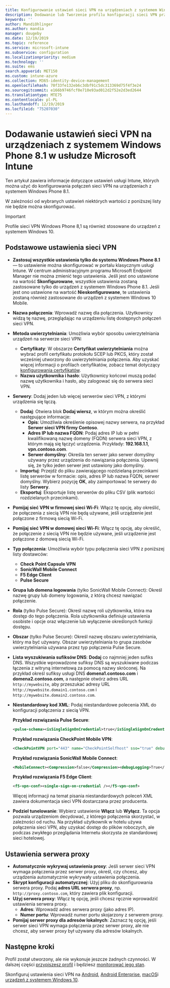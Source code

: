 ```yaml
---
title: Konfigurowanie ustawień sieci VPN na urządzeniach z systemem Windows Phone 8.1 w usłudze Microsoft Intune — Azure | Microsoft Docs
description: Dodawanie lub Tworzenie profilu konfiguracji sieci VPN przy użyciu ustawień konfiguracji wirtualnej sieci prywatnej (VPN), w tym szczegółów połączenia oraz ustawień serwera proxy w celu uwzględnienia adresu IP lub nazwy FQDN i portu TCP w Microsoft Intune na urządzeniach z systemem Windows Phone 8,1.
keywords: ''
author: MandiOhlinger
ms.author: mandia
manager: dougeby
ms.date: 12/19/2019
ms.topic: reference
ms.service: microsoft-intune
ms.subservice: configuration
ms.localizationpriority: medium
ms.technology: ''
ms.suite: ems
search.appverid: MET150
ms.custom: intune-azure
ms.collection: M365-identity-device-management
ms.openlocfilehash: 70f33fe132eb6c3dbf91c5dc313369d75f4f3e24
ms.sourcegitcommit: e166b9746fcf0e710e93ad012d2f52e2d3ed2644
ms.translationtype: MTE75
ms.contentlocale: pl-PL
ms.lasthandoff: 12/19/2019
ms.locfileid: "75207030"
---
```

# <a name="add-vpn-settings-on-windows-phone-81-devices-in-microsoft-intune"></a>Dodawanie ustawień sieci VPN na urządzeniach z systemem Windows Phone 8.1 w usłudze Microsoft Intune



Ten artykuł zawiera informacje dotyczące ustawień usługi Intune, których można użyć do konfigurowania połączeń sieci VPN na urządzeniach z systemem Windows Phone 8.1. 

W zależności od wybranych ustawień niektórych wartości z poniższej listy nie będzie można skonfigurować.

>[!IMPORTANT]
>Profile sieci VPN Windows Phone 8,1 są również stosowane do urządzeń z systemem Windows 10.

## <a name="base-vpn-settings"></a>Podstawowe ustawienia sieci VPN

- **Zastosuj wszystkie ustawienia tylko do systemu Windows Phone 8.1** — to ustawienie można skonfigurować w portalu klasycznym usługi Intune. W centrum administracyjnym programu Microsoft Endpoint Manager nie można zmienić tego ustawienia. Jeśli jest ono ustawione na wartość **Skonfigurowane**, wszystkie ustawienia zostaną zastosowane tylko do urządzeń z systemem Windows Phone 8.1. Jeśli jest ono ustawione na wartość **Nieskonfigurowane**, te ustawienia zostaną również zastosowane do urządzeń z systemem Windows 10 Mobile.
- **Nazwa połączenia**: Wprowadź nazwę dla połączenia. Użytkownicy widzą tę nazwę, przeglądając na urządzeniu listę dostępnych połączeń sieci VPN.
- **Metoda uwierzytelniania**: Umożliwia wybór sposobu uwierzytelniania urządzeń na serwerze sieci VPN:
  - **Certyfikaty**: W obszarze **Certyfikat uwierzytelniania** można wybrać profil certyfikatu protokołu SCEP lub PKCS, który został wcześniej utworzony do uwierzytelniania połączenia. Aby uzyskać więcej informacji o profilach certyfikatów, zobacz temat dotyczący [konfigurowania certyfikatów](../protect/certificates-configure.md).
  - **Nazwa użytkownika i hasło**: Użytkownicy końcowi muszą podać nazwę użytkownika i hasło, aby zalogować się do serwera sieci VPN.
- **Serwery**: Dodaj jeden lub więcej serwerów sieci VPN, z którymi urządzenia się łączą.
  - **Dodaj**: Otwiera blok **Dodaj wiersz**, w którym można określić następujące informacje:
    - **Opis**: Umożliwia określenie opisowej nazwy serwera, na przykład **Serwer sieci VPN firmy Contoso**.
    - **Adres IP lub nazwa FQDN**: Podaj adres IP lub w pełni kwalifikowaną nazwę domeny (FQDN) serwera sieci VPN, z którym mają się łączyć urządzenia. Przykłady: **192.168.1.1**, **vpn.contoso.com**.
    - **Serwer domyślny**: Określa ten serwer jako serwer domyślny używany przez urządzenia do nawiązania połączenia. Upewnij się, że tylko jeden serwer jest ustawiony jako domyślny.
  - **Importuj**: Przejdź do pliku zawierającego rozdzielaną przecinkami listę serwerów w formacie: opis, adres IP lub nazwa FQDN, serwer domyślny. Wybierz pozycję **OK**, aby zaimportować te serwery do listy **Serwery**.
  - **Eksportuj**: Eksportuje listę serwerów do pliku CSV (plik wartości rozdzielanych przecinkami).

- **Pomijaj sieć VPN w firmowej sieci Wi-Fi**: Włącz tę opcję, aby określić, że połączenia z siecią VPN nie będą używane, jeśli urządzenie jest połączone z firmową siecią Wi-Fi.
- **Pomijaj sieć VPN w domowej sieci Wi-Fi**: Włącz tę opcję, aby określić, że połączenie z siecią VPN nie będzie używane, jeśli urządzenie jest połączone z domową siecią Wi-Fi.

- **Typ połączenia**: Umożliwia wybór typu połączenia sieci VPN z poniższej listy dostawców:
  - **Check Point Capsule VPN**
  - **SonicWall Mobile Connect**
  - **F5 Edge Client**
  - **Pulse Secure**

- **Grupa lub domena logowania** (tylko SonicWall Mobile Connect): Określ nazwę grupy lub domeny logowania, z którą chcesz nawiązać połączenie.
- **Rola** (tylko Pulse Secure): Określ nazwę roli użytkownika, która ma dostęp do tego połączenia. Rola użytkownika definiuje ustawienia osobiste i opcje oraz włączenie lub wyłączenie określonych funkcji dostępu.
- **Obszar** (tylko Pulse Secure): Określ nazwę obszaru uwierzytelniania, który ma być używany. Obszar uwierzytelniania to grupa zasobów uwierzytelniania używana przez typ połączenia Pulse Secure.

- **Lista wyszukiwania sufiksów DNS**: **Dodaj** co najmniej jeden sufiks DNS. Wszystkie wprowadzone sufiksy DNS są wyszukiwane podczas łączenia z witryną internetową za pomocą nazwy skróconej. Na przykład określ sufiksy usługi DNS **domena1.contoso.com** i **domena2.contoso.com**, a następnie otwórz adres URL `http://mywebsite`, aby przeszukać adresy URL `http://mywebsite.domain1.contoso.com` i `http://mywebsite.domain2.contoso.com`.

- **Niestandardowy kod XML**: Podaj niestandardowe polecenia XML do konfiguracji połączenia z siecią VPN.

  **Przykład rozwiązania Pulse Secure**:

  ```xml
  <pulse-schema><isSingleSignOnCredential>true</isSingleSignOnCredential></pulse-schema>
  ```

  **Przykład rozwiązania CheckPoint Mobile VPN**:

  ```xml
  <CheckPointVPN port="443" name="CheckPointSelfhost" sso="true" debug="3" />
  ```

  **Przykład rozwiązania SonicWall Mobile Connect**:

  ```xml
  <MobileConnect><Compression>false</Compression><debugLogging>True</debugLogging><packetCapture>False</packetCapture></MobileConnect>
  ```

  **Przykład rozwiązania F5 Edge Client**:

  ```xml
  <f5-vpn-conf><single-sign-on-credential /></f5-vpn-conf>
  ```

  Więcej informacji na temat pisania niestandardowych poleceń XML zawiera dokumentacja sieci VPN dostarczana przez producenta.

- **Podziel tunelowanie**: Wybierz ustawienie **Włącz** lub **Wyłącz**. Ta opcja pozwala urządzeniom decydować, z którego połączenia skorzystać, w zależności od ruchu. Na przykład użytkownik w hotelu używa połączenia sieci VPN, aby uzyskać dostęp do plików roboczych, ale podczas zwykłego przeglądania Internetu skorzysta ze standardowej sieci hotelowej.

## <a name="proxy-settings"></a>Ustawienia serwera proxy

- **Automatycznie wykrywaj ustawienia proxy**: Jeśli serwer sieci VPN wymaga połączenia przez serwer proxy, określ, czy chcesz, aby urządzenia automatycznie wykrywały ustawienia połączenia.
- **Skrypt konfiguracji automatycznej**: Użyj pliku do skonfigurowania serwera proxy. Podaj **adres URL serwera proxy**, np. `http://proxy.contoso.com`, który zawiera plik konfiguracji.
- **Użyj serwera proxy**: Włącz tę opcję, jeśli chcesz ręcznie wprowadzić ustawienia serwera proxy.
  - **Adres**: Wprowadź adres serwera proxy (jako adres IP).
  - **Numer portu**: Wprowadź numer portu skojarzony z serwerem proxy.
- **Pomijaj serwer proxy dla adresów lokalnych**: Zaznacz tę opcję, jeśli serwer sieci VPN wymaga połączenia przez serwer proxy, ale nie chcesz, aby serwer proxy był używany dla adresów lokalnych.

## <a name="next-steps"></a>Następne kroki

Profil został utworzony, ale nie wykonuje jeszcze żadnych czynności. W dalszej części [przypiszesz profil](device-profile-assign.md) i będziesz [monitorować jego stan](device-profile-monitor.md).

Skonfiguruj ustawienia sieci VPN na [Android](vpn-settings-android.md), [Android Enterprise](vpn-settings-android-enterprise.md), [macOS](vpn-settings-macos.md)i [urządzeń z systemem Windows 10](vpn-settings-windows-10.md).
